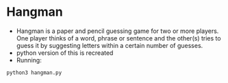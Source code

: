 # Hangman
- Hangman is a paper and pencil guessing game for two or more players. One player thinks of a word, phrase or sentence and the other(s) tries to guess it by suggesting letters within a certain number of guesses.
- python version of this is recreated
- Running:
```
python3 hangman.py
```
